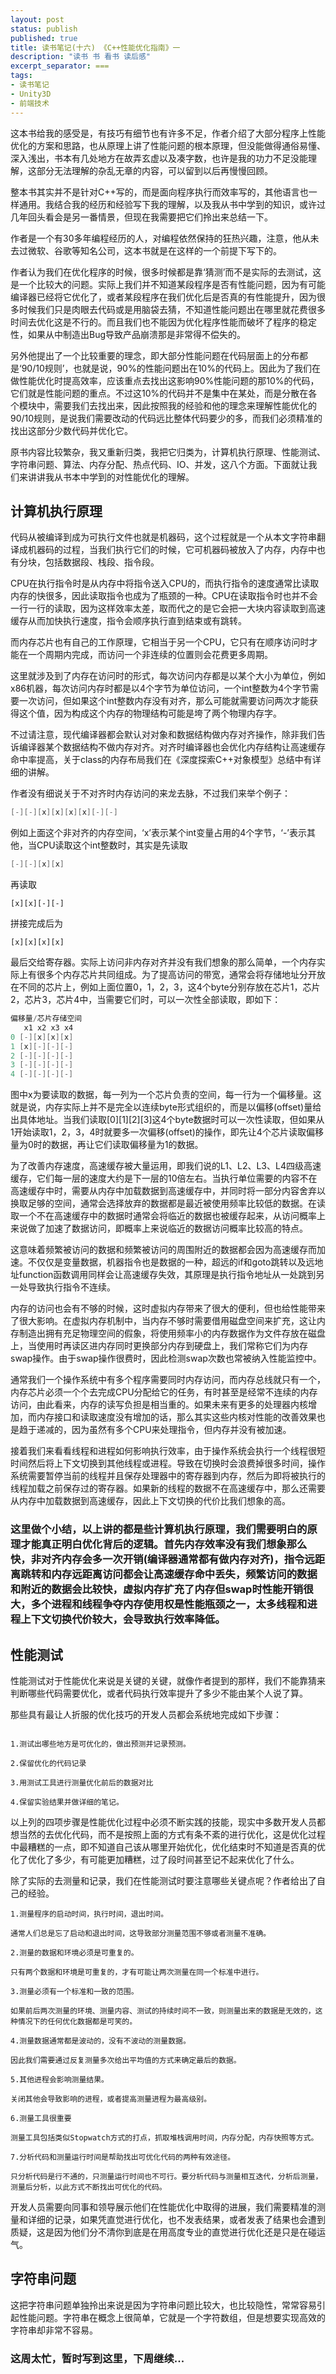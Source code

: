 ```yaml
---
layout: post
status: publish
published: true
title: 读书笔记(十六) 《C++性能优化指南》一
description: "读书 书 看书 读后感"
excerpt_separator: ===
tags:
- 读书笔记
- Unity3D
- 前端技术
---
```


这本书给我的感受是，有技巧有细节也有许多不足，作者介绍了大部分程序上性能优化的方案和思路，也从原理上讲了性能问题的根本原理，但没能做得通俗易懂、深入浅出，书本有几处地方在故弄玄虚以及凑字数，也许是我的功力不足没能理解，这部分无法理解的杂乱无章的内容，可以留到以后再慢慢回顾。

整本书其实并不是针对C++写的，而是面向程序执行而效率写的，其他语言也一样通用。我结合我的经历和经验写下我的理解，以及我从书中学到的知识，或许过几年回头看会是另一番情景，但现在我需要把它们拎出来总结一下。

作者是一个有30多年编程经历的人，对编程依然保持的狂热兴趣，注意，他从未去过微软、谷歌等知名公司，这本书就是在这样的一个前提下写下的。

作者认为我们在优化程序的时候，很多时候都是靠‘猜测’而不是实际的去测试，这是一个比较大的问题。实际上我们并不知道某段程序是否有性能问题，因为有可能编译器已经将它优化了，或者某段程序在我们优化后是否真的有性能提升，因为很多时候我们只是肉眼去代码或是用脑袋去猜，不知道性能问题出在哪里就花费很多时间去优化这是不行的。而且我们也不能因为优化程序性能而破坏了程序的稳定性，如果从中制造出Bug导致产品崩溃那是非常得不偿失的。

另外他提出了一个比较重要的理念，即大部分性能问题在代码层面上的分布都是‘90/10规则’，也就是说，90%的性能问题出在10%的代码上。因此为了我们在做性能优化时提高效率，应该重点去找出这影响90%性能问题的那10%的代码，它们就是性能问题的重点。不过这10%的代码并不是集中在某处，而是分散在各个模块中，需要我们去找出来，因此按照我的经验和他的理念来理解性能优化的90/10规则，是说我们需要改动的代码远比整体代码要少的多，而我们必须精准的找出这部分少数代码并优化它。

原书内容比较繁杂，我又重新归类，我把它归类为，计算机执行原理、性能测试、字符串问题、算法、内存分配、热点代码、IO、并发，这八个方面。下面就让我们来讲讲我从书本中学到的对性能优化的理解。

## 计算机执行原理

代码从被编译到成为可执行文件也就是机器码，这个过程就是一个从本文字符串翻译成机器码的过程，当我们执行它们的时候，它可机器码被放入了内存，内存中也有分块，包括数据段、栈段、指令段。

CPU在执行指令时是从内存中将指令送入CPU的，而执行指令的速度通常比读取内存的快很多，因此读取指令也成为了瓶颈的一种。CPU在读取指令时也并不会一行一行的读取，因为这样效率太差，取而代之的是它会把一大块内容读取到高速缓存从而加快执行速度，指令会顺序执行直到结束或有跳转。

而内存芯片也有自己的工作原理，它相当于另一个CPU，它只有在顺序访问时才能在一个周期内完成，而访问一个非连续的位置则会花费更多周期。

这里就涉及到了内存在访问时的形式，每次访问内存都是以某个大小为单位，例如x86机器，每次访问内存时都是以4个字节为单位访问，一个int整数为4个字节需要一次访问，但如果这个int整数内存没有对齐，那么可能就需要访问两次才能获得这个值，因为构成这个内存的物理结构可能是垮了两个物理内存字。

不过请注意，现代编译器都会默认对对象和数据结构做内存对齐操作，除非我们告诉编译器某个数据结构不做内存对齐。对齐时编译器也会优化内存结构让高速缓存命中率提高，关于class的内存布局我们在《深度探索C++对象模型》总结中有详细的讲解。

作者没有细说关于不对齐时内存访问的来龙去脉，不过我们来举个例子：

``` c
[-][-][x][x][x][x][-][-]
```

例如上面这个非对齐的内存空间，‘x’表示某个int变量占用的4个字节，‘-’表示其他，当CPU读取这个int整数时，其实是先读取

``` c
[-][-][x][x]
```

再读取

```
[x][x][-][-]
```

拼接完成后为

```
[x][x][x][x]
```

最后交给寄存器。实际上访问非内存对齐并没有我们想象的那么简单，一个内存实际上有很多个内存芯片共同组成。为了提高访问的带宽，通常会将存储地址分开放在不同的芯片上，例如上面位置0，1，2，3，这4个byte分别存放在芯片1，芯片2，芯片3，芯片4中，当需要它们时，可以一次性全部读取，即如下：

``` c
偏移量/芯片存储空间
   x1 x2 x3 x4
0 [-][x][x][x]
1 [x][-][-][-]
2 [-][-][-][-]
3 [-][-][-][-]
4 [-][-][-][-]
```

图中x为要读取的数据，每一列为一个芯片负责的空间，每一行为一个偏移量。这就是说，内存实际上并不是完全以连续byte形式组织的，而是以偏移(offset)量给出具体地址。当我们读取[0][1][2][3]这4个byte数据时可以一次性读取，但如果从1开始读取1，2，3，4时就要多一次偏移(offset)的操作，即先让4个芯片读取偏移量为0时的数据，再让它们读取偏移量为1的数据。

为了改善内存速度，高速缓存被大量运用，即我们说的L1、L2、L3、L4四级高速缓存，它们每一层的速度大约是下一层的10倍左右。当执行单位需要的内容不在高速缓存中时，需要从内存中加载数据到高速缓存中，并同时将一部分内容舍弃以换取足够的空间，通常会选择放弃的数据都是最近被使用频率比较低的数据。在读取一个不在高速缓存中的数据时通常会将临近的数据也被缓存起来，从访问概率上来说做了加速了数据访问，即概率上来说临近的数据访问概率比较高的特点。

这意味着频繁被访问的数据和频繁被访问的周围附近的数据都会因为高速缓存而加速。不仅仅是变量数据，机器指令也是数据的一种，超远的if和goto跳转以及远地址function函数调用同样会让高速缓存失效，其原理是执行指令地址从一处跳到另一处导致执行指令不连续。

内存的访问也会有不够的时候，这时虚拟内存带来了很大的便利，但也给性能带来了很大影响。在虚拟内存机制中，当内存不够时需要借用磁盘空间来扩充，这让内存制造出拥有充足物理空间的假象，将使用频率小的内存数据作为文件存放在磁盘上，当使用时再读区进内存同时更换部分内存到硬盘上，我们常称它们为内存swap操作。由于swap操作很费时，因此检测swap次数也常被纳入性能监控中。

通常我们一个操作系统中有多个程序需要同时内存访问，而内存总线就只有一个，内存芯片必须一个个去完成CPU分配给它的任务，有时甚至是经常不连续的内存访问，由此看来，内存的读写负担是相当重的。如果未来有更多的处理器内核增加，而内存接口和读取速度没有增加的话，那么其实这些内核对性能的改善效果也是趋于递减的，因为虽然有多个CPU来处理指令，但内存并没有被加速。

接着我们来看看线程和进程如何影响执行效率，由于操作系统会执行一个线程很短时间然后将上下文切换到其他线程或进程。导致在切换时会浪费掉很多时间，操作系统需要暂停当前的线程并且保存处理器中的寄存器到内存，然后为即将被执行的线程加载之前保存过的寄存器。如果新的线程的数据不在高速缓存中，那么还需要从内存中加载数据到高速缓存，因此上下文切换的代价比我们想象的高。

### 这里做个小结，以上讲的都是些计算机执行原理，我们需要明白的原理才能真正明白优化背后的逻辑。首先内存效率没有我们想象那么快，非对齐内存会多一次开销(编译器通常都有做内存对齐)，指令远距离跳转和内存远距离访问都会让高速缓存命中丢失，频繁访问的数据和附近的数据会比较快，虚拟内存扩充了内存但swap时性能开销很大，多个进程和线程争夺内存使用权是性能瓶颈之一，太多线程和进程上下文切换代价较大，会导致执行效率降低。

## 性能测试

性能测试对于性能优化来说是关键的关键，就像作者提到的那样，我们不能靠猜来判断哪些代码需要优化，或者代码执行效率提升了多少不能由某个人说了算。

那些具有最让人折服的优化技巧的开发人员都会系统地完成如下步骤：

```

1.测试出哪些地方是可优化的，做出预测并记录预测。

2.保留优化的代码记录

3.用测试工具进行测量优化前后的数据对比

4.保留实验结果并做详细的笔记。

```

以上列的四项步骤是性能优化过程中必须不断实践的技能，现实中多数开发人员都想当然的去优化代码，而不是按照上面的方式有条不紊的进行优化，这是优化过程中最糟糕的一点，即不知道自己该从哪里开始优化，优化结束时不知道是否真的优化了优化了多少，有可能更加糟糕，过了段时间甚至记不起来优化了什么。

除了实际的去测量和记录，我们在性能测试时要注意哪些关键点呢？作者给出了自己的经验。

```
1.测量程序的启动时间，执行时间，退出时间。

通常人们总是忘了启动和退出时间，这导致部分测量范围不够或者测量不准确。

2.测量的数据和环境必须是可重复的。

只有两个数据和环境是可重复的，才有可能让两次测量在同一个标准中进行。

3.测量必须有一个标准和一致的范围。

如果前后两次测量的环境、测量内容、测试的持续时间不一致，则测量出来的数据是无效的，这种情况下的任何优化数据都是可笑的。

4.测量数据通常都是波动的，没有不波动的测量数据。

因此我们需要通过反复测量多次给出平均值的方式来确定最后的数据。

5.其他进程会影响测量结果。

关闭其他会导致影响的进程，或者提高测量进程为最高级别。

6.测量工具很重要

测量工具包括类似Stopwatch方式的打点，抓取堆栈调用时间，内存分配，内存快照等方式。

7.分析代码和测量运行时间是帮助找出可优化代码的两种有效途径。

只分析代码是行不通的，只测量运行时间也不可行。要分析代码与测量相互迭代，分析后测量，测量后分析，以此方式不断找出可优化的代码。

```

开发人员需要向同事和领导展示他们在性能优化中取得的进展，我们需要精准的测量和详细的记录，如果凭直觉进行优化，也不发表结果，或者发表了结果也会遭到质疑，这是因为他们分不清你到底是在用高度专业的直觉进行优化还是只是在碰运气。

## 字符串问题

这把字符串问题单独拎出来说是因为字符串问题比较大，也比较隐性，常常容易引起性能问题。字符串在概念上很简单，它就是一个字符数组，但是想要实现高效的字符串却非常不容易。


### 这周太忙，暂时写到这里，下周继续...


